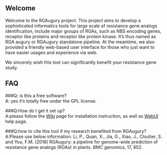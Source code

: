 ## Welcome ##

Welcome to the RGAugury project.
This project aims to develop a sophisticated informatics tools for large scale of resistance gene analogs identification, include major groups of RGAs, such as NBS encoding genes, receptor like proteins and receptor like protein kinase. It’s thus named as RGA augury or RGAugury standalone pipeline. At the meantime, we also provided a friendly web-based user interface for those who just want to have easier usages and experience via web.

We sincerely wish this tool can significantly benefit your resistance gene study.

## FAQ ##
###Q: is this a free software?  
A: yes it’s totally free under the GPL license.  


###Q:How do I get it set up?  
A:please follow the [Wiki](https://bitbucket.org/yaanlpc/rgaugury/wiki/) page for installation instruction, as well as [WebUI](https://bitbucket.org/yaanlpc/rgaugury/wiki/Web%20UI%20Help) help page.  


###Q:how to cite this tool if my research benefited from RGAugury?  
A:Please use below information.
Li, P., Quan, X., Jia, G., Xiao, J., Cloutier, S. and You, F.M. (2016) RGAugury: a pipeline for genome-wide prediction of resistance gene analogs (RGAs) in plants. BMC genomics, 17, 852.